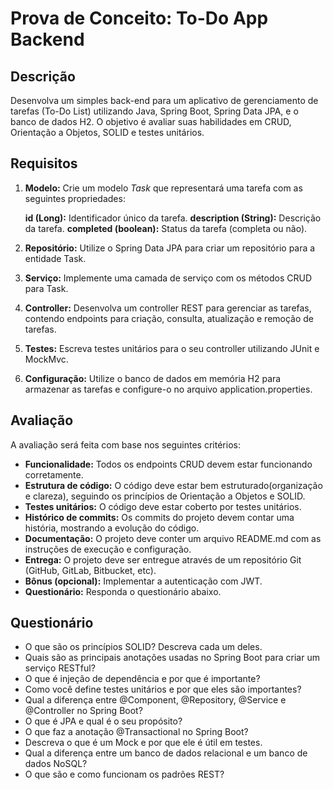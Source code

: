 # Prova de Conceito: To-Do App Backend

## Descrição

Desenvolva um simples back-end para um aplicativo de gerenciamento de tarefas (To-Do List) utilizando Java, Spring Boot, Spring Data JPA, e o banco de dados H2. O objetivo é avaliar suas habilidades em CRUD, Orientação a Objetos, SOLID e testes unitários.

## Requisitos

1) **Modelo:** Crie um modelo _Task_ que representará uma tarefa com as seguintes propriedades:

    **id (Long):** Identificador único da tarefa.
    **description (String):** Descrição da tarefa.
    **completed (boolean):** Status da tarefa (completa ou não).

2) **Repositório:** Utilize o Spring Data JPA para criar um repositório para a entidade Task.

3) **Serviço:** Implemente uma camada de serviço com os métodos CRUD para Task.

4) **Controller:** Desenvolva um controller REST para gerenciar as tarefas, contendo endpoints para criação, consulta, atualização e remoção de tarefas.

4) **Testes:** Escreva testes unitários para o seu controller utilizando JUnit e MockMvc.

5) **Configuração:** Utilize o banco de dados em memória H2 para armazenar as tarefas e configure-o no arquivo application.properties.

## Avaliação

A avaliação será feita com base nos seguintes critérios:

- **Funcionalidade:** Todos os endpoints CRUD devem estar funcionando corretamente.
- **Estrutura de código:** O código deve estar bem estruturado(organização e clareza), seguindo os princípios de Orientação a Objetos e SOLID.
- **Testes unitários:** O código deve estar coberto por testes unitários.
- **Histórico de commits:** Os commits do projeto devem contar uma história, mostrando a evolução do código.
- **Documentação:** O projeto deve conter um arquivo README.md com as instruções de execução e configuração.
- **Entrega:** O projeto deve ser entregue através de um repositório Git (GitHub, GitLab, Bitbucket, etc).
- **Bônus (opcional):** Implementar a autenticação com JWT.
- **Questionário:** Responda o questionário abaixo.

## Questionário

- O que são os princípios SOLID? Descreva cada um deles.
- Quais são as principais anotações usadas no Spring Boot para criar um serviço RESTful?
- O que é injeção de dependência e por que é importante?
- Como você define testes unitários e por que eles são importantes?
- Qual a diferença entre @Component, @Repository, @Service e @Controller no Spring Boot?
- O que é JPA e qual é o seu propósito?
- O que faz a anotação @Transactional no Spring Boot?
- Descreva o que é um Mock e por que ele é útil em testes.
- Qual a diferença entre um banco de dados relacional e um banco de dados NoSQL?
- O que são e como funcionam os padrões REST?